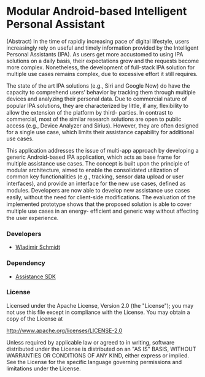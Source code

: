 # Modular Android-based Intelligent Personal Assistant

(Abstract) In the time of rapidly increasing pace of digital lifestyle, users increasingly rely on useful and timely information
provided by the Intelligent Personal Assistants (IPA). As users get more accustomed to using IPA solutions on a daily
basis, their expectations grow and the requests become more complex. Nonetheless, the development of full-stack
IPA solution for multiple use cases remains complex, due to excessive effort it still requires.

The state of the art IPA solutions (e.g., Siri and Google Now) do have the capacity to comprehend users’ behavior
by tracking them through multiple devices and analyzing their personal data. Due to commercial nature of popular
IPA solutions, they are characterized by little, if any, ﬂexibility to allow the extension of the platform by third-
parties. In contrast to commercial, most of the similar research solutions are open to public access (e.g., Device
Analyzer and Sirius). However, they are often designed for a single use case, which limits their assistance capability
for additional use cases.

This application addresses the issue of multi-app approach by developing a generic Android-based IPA application,
which acts as base frame for multiple assistance use cases. The concept is built upon the principle of modular
architecture, aimed to enable the consolidated utilization of common key functionalities (e.g., tracking, sensor
data upload or user interfaces), and provide an interface for the new use cases, deﬁned as modules. Developers are
now able to develop new assistance use cases easily, without the need for client-side modiﬁcations. The evaluation
of the implemented prototype shows that the proposed solution is able to cover multiple use cases in an energy-
efﬁcient and generic way without affecting the user experience.

### Developers
* [Wladimir Schmidt](https://github.com/wlsc)

### Dependency
* [Assistance SDK](https://github.com/Telecooperation/assistance-platform-client-sdk-android)

### License
Licensed under the Apache License, Version 2.0 (the "License");
you may not use this file except in compliance with the License.
You may obtain a copy of the License at

   http://www.apache.org/licenses/LICENSE-2.0

Unless required by applicable law or agreed to in writing, software
distributed under the License is distributed on an "AS IS" BASIS,
WITHOUT WARRANTIES OR CONDITIONS OF ANY KIND, either express or implied.
See the License for the specific language governing permissions and
limitations under the License.
